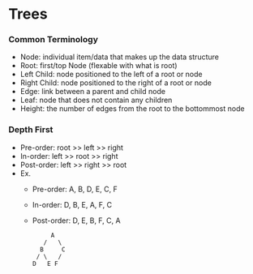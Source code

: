 # Trees

### Common Terminology
- Node: individual item/data that makes up the data structure
- Root: first/top Node (flexable with what is root)
- Left Child: node positioned to the left of a root or node
- Right Child: node positioned to the right of a root or node
- Edge: link between a parent and child node
- Leaf: node that does not contain any children
- Height: the number of edges from the root to the bottommost node

### Depth First
- Pre-order: root >> left >> right
- In-order: left >> root >> right
- Post-order: left >> right >> root
- Ex.
  - Pre-order: A, B, D, E, C, F
  - In-order: D, B, E, A, F, C
  - Post-order: D, E, B, F, C, A
  
             A
           /   \
          B     C
         / \   /
        D   E F
